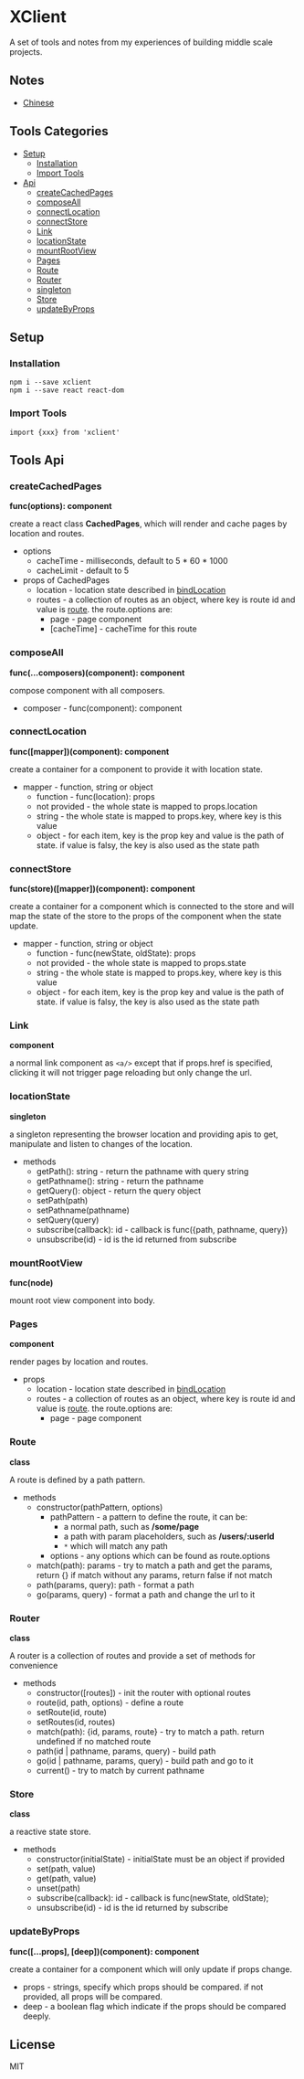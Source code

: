 # XClient
A set of tools and notes from my experiences of building middle scale projects.

## Notes
- [Chinese](https://shimo.im/doc/BNquuzSVEZUXf2lb)

## Tools Categories
- [Setup](#setup)
  - [Installation](#installation)
  - [Import Tools](#import-tools)
- [Api](#tools-api)
  - [createCachedPages](#createcachedpages)
  - [composeAll](#composeall)
  - [connectLocation](#connectlocation)
  - [connectStore](#connectstore)
  - [Link](#link)
  - [locationState](#locationstate)
  - [mountRootView](#mountrootview)
  - [Pages](#pages)
  - [Route](#route)
  - [Router](#router)
  - [singleton](#singleton)
  - [Store](#store)
  - [updateByProps](#updatebyprops)

## Setup

### Installation
```
npm i --save xclient
npm i --save react react-dom
```

### Import Tools
```
import {xxx} from 'xclient'
```

## Tools Api

### createCachedPages
**func(options): component**

create a react class **CachedPages**, which will render and cache pages by location and routes.

- options
  - cacheTime - milliseconds, default to 5 * 60 * 1000
  - cacheLimit - default to 5
- props of CachedPages
  - location - location state described in [bindLocation](#bindlocation)
  - routes - a collection of routes as an object, where key is route id and value is [route](#route). the route.options are:
    - page - page component
    - [cacheTime] - cacheTime for this route

### composeAll
**func(...composers)(component): component**
 
compose component with all composers.

- composer - func(component): component

### connectLocation
**func([mapper])(component): component**

create a container for a component to provide it with location state.

- mapper - function, string or object
  - function - func(location): props
  - not provided - the whole state is mapped to props.location
  - string - the whole state is mapped to props.key, where key is this value
  - object - for each item, key is the prop key and value is the path of state. if value is falsy, the key is also used
  as the state path

### connectStore
**func(store)([mapper])(component): component**

create a container for a component which is connected to the store and will map the state of the store to the props of 
the component when the state update.

- mapper - function, string or object
  - function - func(newState, oldState): props
  - not provided - the whole state is mapped to props.state
  - string - the whole state is mapped to props.key, where key is this value
  - object - for each item, key is the prop key and value is the path of state. if value is falsy, the key is also used
  as the state path

### Link
**component**

a normal link component as `<a/>` except that if props.href is specified, clicking it will not trigger page reloading 
but only change the url.

### locationState
**singleton**

a singleton representing the browser location and providing apis to get, manipulate and listen to changes of the location.

- methods
  - getPath(): string - return the pathname with query string
  - getPathname(): string - return the pathname
  - getQuery(): object - return the query object
  - setPath(path)
  - setPathname(pathname)
  - setQuery(query)
  - subscribe(callback): id - callback is func({path, pathname, query})
  - unsubscribe(id) - id is the id returned from subscribe
  
### mountRootView
**func(node)**

mount root view component into body.

### Pages
**component**

render pages by location and routes.

- props
  - location - location state described in [bindLocation](#bindlocation)
  - routes - a collection of routes as an object, where key is route id and value is [route](#route). the route.options are:
    - page - page component
    
### Route
**class**

A route is defined by a path pattern.

- methods
  - constructor(pathPattern, options)
    - pathPattern - a pattern to define the route, it can be:
      - a normal path, such as **/some/page**
      - a path with param placeholders, such as **/users/:userId**
      - `*` which will match any path
    - options - any options which can be found as route.options
  - match(path): params - try to match a path and get the params, return {} if match without any params, return false if 
  not match
  - path(params, query): path - format a path
  - go(params, query) - format a path and change the url to it
  
### Router
**class**

A router is a collection of routes and provide a set of methods for convenience

- methods
  - constructor([routes]) - init the router with optional routes
  - route(id, path, options) - define a route
  - setRoute(id, route)
  - setRoutes(id, routes)
  - match(path): {id, params, route} - try to match a path. return undefined if no matched route
  - path(id | pathname, params, query) - build path
  - go(id | pathname, params, query) - build path and go to it
  - current() - try to match by current pathname
  
### Store
**class**

a reactive state store.

- methods
  - constructor(initialState) - initialState must be an object if provided
  - set(path, value)
  - get(path, value)
  - unset(path)
  - subscribe(callback): id - callback is func(newState, oldState);
  - unsubscribe(id) - id is the id returned by subscribe
  
### updateByProps
**func([...props], [deep])(component): component**

create a container for a component which will only update if props change.

- props - strings, specify which props should be compared. if not provided, all props will be compared.
- deep - a boolean flag which indicate if the props should be compared deeply.

## License
MIT
